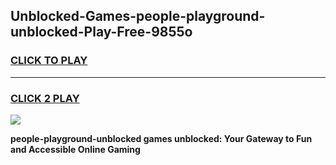
## Unblocked-Games-people-playground-unblocked-Play-Free-9855o
<h3>
<a href="https://premium76.site?title=people-playground-unblocked&ref=10A">CLICK TO PLAY</a></h3>
<hr>

<h3>
<a href="https://premium76.site?title=people-playground-unblocked&ref=10A">CLICK 2 PLAY</a>
  
</h3>

<a href="https://premium76.site?title=people-playground-unblocked&ref=10A"><img src="https://clearcache.store/games.png"></a>


**people-playground-unblocked games unblocked: Your Gateway to Fun and Accessible Online Gaming**
